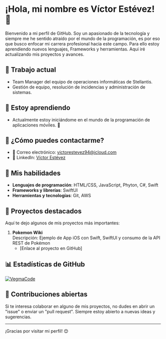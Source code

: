 # ¡Hola, mi nombre es Víctor Estévez! 👋

Bienvenido a mi perfil de GitHub. Soy un apasionado de la tecnología y siempre me he sentido atraído por el mundo de la programación,
es por eso que busco enfocar mi carrera profesional hacia este campo. Para ello estoy aprendiendo nuevos lenguajes, Frameworks y herramientas.
Aqui iré actualizando mis proyectos y avances.

## 🔭 Trabajo actual
- Team Manager del equipo de operaciones informáticas de Stellantis.
- Gestión de equipo, resolución de incidencias y administración de sistemas.

## 📖 Estoy aprendiendo
- Actualmente estoy iniciándome en el mundo de la programación de aplicaciones móviles. 📱

## 💬 ¿Cómo puedes contactarme?
- 📧 Correo electrónico: victorestevez94@icloud.com
- 💼 LinkedIn: [Víctor Estévez](https://www.linkedin.com/in/víctor-estévez-gómez-6a323a120/)

## 🚀 Mis habilidades
- **Lenguajes de programación**: HTML/CSS, JavaScript, Phyton, C#, Swift 
- **Frameworks y librerías**: SwiftUI
- **Herramientas y tecnologías**: Git, AWS

## 📑 Proyectos destacados
Aquí te dejo algunos de mis proyectos más importantes:

1. **Pokemon Wiki**  
   Descripción: Ejemplo de App iOS con Swift, SwiftUI y consumo de la API REST de Pokémon
   - [Enlace al proyecto en GitHub]

## 📊 Estadísticas de GitHub
[![VegmaCode](https://github-readme-stats.vercel.app/api?username=vegmacode&show_icons=true&theme=radical)](https://github.com/vegmacode)

## 🤝 Contribuciones abiertas
Si te interesa colaborar en alguno de mis proyectos, no dudes en abrir un "issue" o enviar un "pull request". Siempre estoy abierto a nuevas ideas y sugerencias.

---

¡Gracias por visitar mi perfil! 😊
